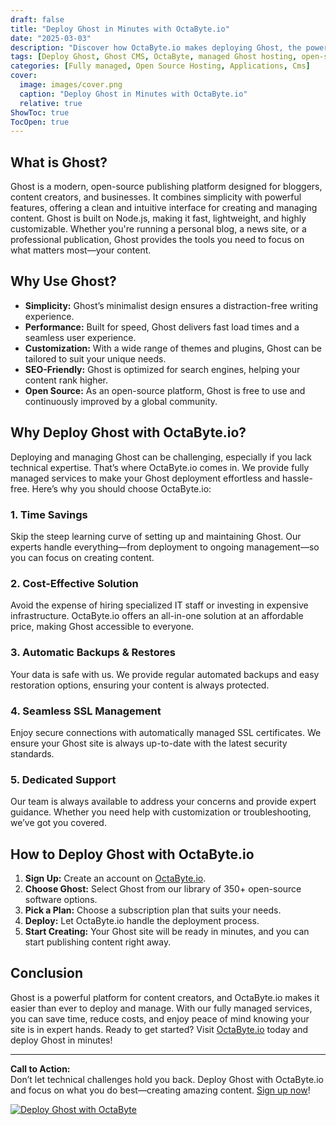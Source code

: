 ```yaml
---
draft: false
title: "Deploy Ghost in Minutes with OctaByte.io"
date: "2025-03-03"
description: "Discover how OctaByte.io makes deploying Ghost, the powerful open-source publishing platform, effortless. Save time, reduce costs, and enjoy fully managed services with automatic backups, SSL management, and expert support."
tags: [Deploy Ghost, Ghost CMS, OctaByte, managed Ghost hosting, open-source software deployment, Ghost blog setup, managed Ghost services, Ghost CMS benefits, OctaByte Ghost hosting]
categories: [Fully managed, Open Source Hosting, Applications, Cms]
cover:
  image: images/cover.png
  caption: "Deploy Ghost in Minutes with OctaByte.io"
  relative: true
ShowToc: true
TocOpen: true
---
```



## What is Ghost?

Ghost is a modern, open-source publishing platform designed for bloggers, content creators, and businesses. It combines simplicity with powerful features, offering a clean and intuitive interface for creating and managing content. Ghost is built on Node.js, making it fast, lightweight, and highly customizable. Whether you're running a personal blog, a news site, or a professional publication, Ghost provides the tools you need to focus on what matters most—your content.

## Why Use Ghost?

- **Simplicity:** Ghost’s minimalist design ensures a distraction-free writing experience.  
- **Performance:** Built for speed, Ghost delivers fast load times and a seamless user experience.  
- **Customization:** With a wide range of themes and plugins, Ghost can be tailored to suit your unique needs.  
- **SEO-Friendly:** Ghost is optimized for search engines, helping your content rank higher.  
- **Open Source:** As an open-source platform, Ghost is free to use and continuously improved by a global community.  

## Why Deploy Ghost with OctaByte.io?

Deploying and managing Ghost can be challenging, especially if you lack technical expertise. That’s where OctaByte.io comes in. We provide fully managed services to make your Ghost deployment effortless and hassle-free. Here’s why you should choose OctaByte.io:

### 1. **Time Savings**  
Skip the steep learning curve of setting up and maintaining Ghost. Our experts handle everything—from deployment to ongoing management—so you can focus on creating content.

### 2. **Cost-Effective Solution**  
Avoid the expense of hiring specialized IT staff or investing in expensive infrastructure. OctaByte.io offers an all-in-one solution at an affordable price, making Ghost accessible to everyone.

### 3. **Automatic Backups & Restores**  
Your data is safe with us. We provide regular automated backups and easy restoration options, ensuring your content is always protected.

### 4. **Seamless SSL Management**  
Enjoy secure connections with automatically managed SSL certificates. We ensure your Ghost site is always up-to-date with the latest security standards.

### 5. **Dedicated Support**  
Our team is always available to address your concerns and provide expert guidance. Whether you need help with customization or troubleshooting, we’ve got you covered.

## How to Deploy Ghost with OctaByte.io

1. **Sign Up:** Create an account on [OctaByte.io](https://octabyte.io).  
2. **Choose Ghost:** Select Ghost from our library of 350+ open-source software options.  
3. **Pick a Plan:** Choose a subscription plan that suits your needs.  
4. **Deploy:** Let OctaByte.io handle the deployment process.  
5. **Start Creating:** Your Ghost site will be ready in minutes, and you can start publishing content right away.  

## Conclusion

Ghost is a powerful platform for content creators, and OctaByte.io makes it easier than ever to deploy and manage. With our fully managed services, you can save time, reduce costs, and enjoy peace of mind knowing your site is in expert hands. Ready to get started? Visit [OctaByte.io](https://octabyte.io) today and deploy Ghost in minutes!

---

**Call to Action:**  
Don’t let technical challenges hold you back. Deploy Ghost with OctaByte.io and focus on what you do best—creating amazing content. [Sign up now](https://octabyte.io)!

[![Deploy Ghost with OctaByte](/images/deploy-on-octabyte.png)](https://octabyte.io/fully-managed-open-source-services/applications/cms/ghost)